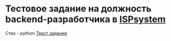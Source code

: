 # Тестовое задание на должность backend-разработчика в [ISPsystem](https://www.ispsystem.ru)

Стек - python
[Текст задания](https://drive.google.com/file/d/1WNlQlvxHQb0n-F2OuvqjSgsHDNatrJxF/view?usp=sharing)
